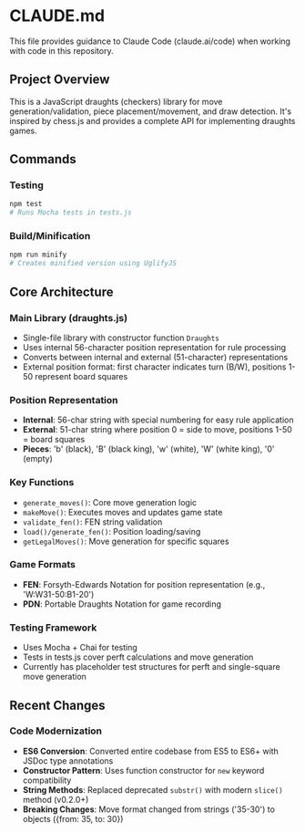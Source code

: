 # CLAUDE.md

This file provides guidance to Claude Code (claude.ai/code) when working with code in this repository.

## Project Overview

This is a JavaScript draughts (checkers) library for move generation/validation, piece placement/movement, and draw detection. It's inspired by chess.js and provides a complete API for implementing draughts games.

## Commands

### Testing
```bash
npm test
# Runs Mocha tests in tests.js
```

### Build/Minification
```bash
npm run minify
# Creates minified version using UglifyJS
```

## Core Architecture

### Main Library (draughts.js)
- Single-file library with constructor function `Draughts`
- Uses internal 56-character position representation for rule processing
- Converts between internal and external (51-character) representations
- External position format: first character indicates turn (B/W), positions 1-50 represent board squares

### Position Representation
- **Internal**: 56-char string with special numbering for easy rule application
- **External**: 51-char string where position 0 = side to move, positions 1-50 = board squares
- **Pieces**: 'b' (black), 'B' (black king), 'w' (white), 'W' (white king), '0' (empty)

### Key Functions
- `generate_moves()`: Core move generation logic
- `makeMove()`: Executes moves and updates game state
- `validate_fen()`: FEN string validation
- `load()/generate_fen()`: Position loading/saving
- `getLegalMoves()`: Move generation for specific squares

### Game Formats
- **FEN**: Forsyth-Edwards Notation for position representation (e.g., 'W:W31-50:B1-20')
- **PDN**: Portable Draughts Notation for game recording

### Testing Framework
- Uses Mocha + Chai for testing
- Tests in tests.js cover perft calculations and move generation
- Currently has placeholder test structures for perft and single-square move generation

## Recent Changes

### Code Modernization
- **ES6 Conversion**: Converted entire codebase from ES5 to ES6+ with JSDoc type annotations
- **Constructor Pattern**: Uses function constructor for `new` keyword compatibility
- **String Methods**: Replaced deprecated `substr()` with modern `slice()` method (v0.2.0+)
- **Breaking Changes**: Move format changed from strings ('35-30') to objects ({from: 35, to: 30})